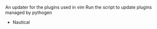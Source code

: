 An updater for the plugins used in vim 
Run the script to update plugins managed by pythogen


- Nautical
